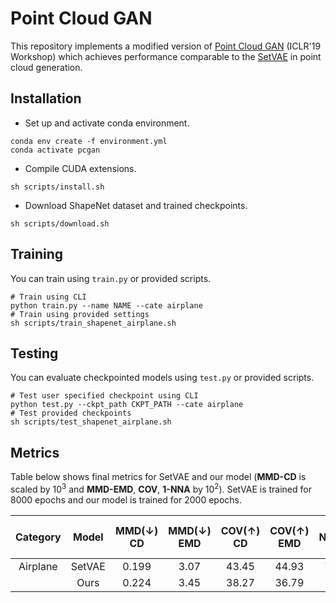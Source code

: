 # Point Cloud GAN
This repository implements a modified version of [Point Cloud GAN](https://github.com/chunliangli/Point-Cloud-GAN) (ICLR'19 Workshop) which achieves performance comparable to the [SetVAE](https://github.com/jw9730/setvae) in point cloud generation.

## Installation
* Set up and activate conda environment.

```shell
conda env create -f environment.yml
conda activate pcgan
```

* Compile CUDA extensions.

```shell
sh scripts/install.sh
```

* Download ShapeNet dataset and trained checkpoints.

```shell
sh scripts/download.sh
```

## Training
You can train using `train.py` or provided scripts.

```shell
# Train using CLI
python train.py --name NAME --cate airplane
# Train using provided settings
sh scripts/train_shapenet_airplane.sh
```

## Testing
You can evaluate checkpointed models using `test.py` or provided scripts.

```shell
# Test user specified checkpoint using CLI
python test.py --ckpt_path CKPT_PATH --cate airplane
# Test provided checkpoints
sh scripts/test_shapenet_airplane.sh
```

## Metrics
Table below shows final metrics for SetVAE and our model (**MMD-CD** is scaled by 10<sup>3</sup> and **MMD-EMD**, **COV**, **1-NNA** by 10<sup>2</sup>). SetVAE is trained for 8000 epochs and our model is trained for 2000 epochs.

| Category  | Model | MMD(↓) CD | MMD(↓) EMD | COV(↑) CD | COV(↑) EMD | 1-NNA(↓) CD | 1-NNA(↓) EMD |
| :---: | :---: | :---: | :---: | :---: | :---: | :---: | :---: | 
| Airplane | SetVAE | 0.199 | 3.07 | 43.45 | 44.93 | 75.31 | 77.65 |
|  | Ours     | 0.224 | 3.45 | 38.27 | 36.79 | - | - |

